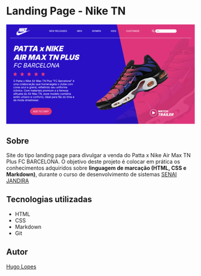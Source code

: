 # **Landing Page - Nike TN**

![Preview](./img/preview.png)


## **Sobre**

Site do tipo landing page para divulgar a venda do Patta x Nike Air Max TN Plus FC BARCELONA. O objetivo deste projeto é colocar em prática os conhecimentos adquiridos sobre **linguagem de marcação (HTML, CSS e Markdown)**, durante o curso de desenvolvimento de sistemas [SENAI JANDIRA](https://sp.senai.br/unidade/jandira/)


## **Tecnologias utilizadas** 

- HTML
- CSS
- Markdown
- Git 

## **Autor** 

[Hugo Lopes](https://www.linkedin.com/in/hugo-lopes-souza-a25b9122a/)
